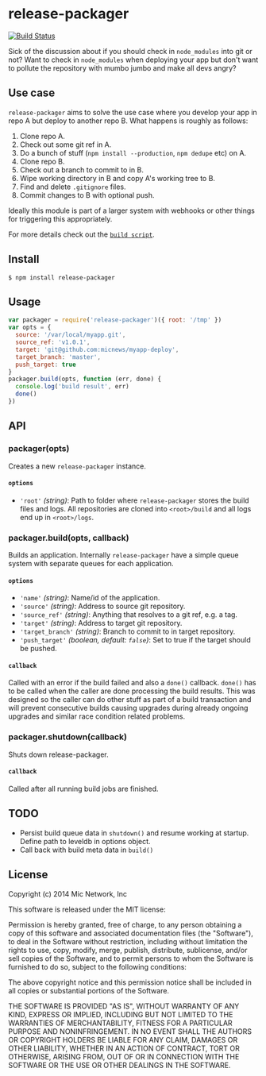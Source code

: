 # release-packager

[![Build Status](https://travis-ci.org/micnews/release-packager.svg)](https://magnum.travis-ci.com/micnews/release-packager)

Sick of the discussion about if you should check in `node_modules` into git or not? Want to check in `node_modules` when deploying your app but don't want to pollute the repository with mumbo jumbo and make all devs angry?

## Use case

`release-packager` aims to solve the use case where you develop your app in repo A but deploy to another repo B. What happens is roughly as follows:

1. Clone repo A.
2. Check out some git ref in A.
3. Do a bunch of stuff (`npm install --production`, `npm dedupe` etc) on A.
4. Clone repo B.
5. Check out a branch to commit to in B.
6. Wipe working directory in B and copy A's working tree to B.
7. Find and delete `.gitignore` files.
8. Commit changes to B with optional push.

Ideally this module is part of a larger system with webhooks or other things for triggering this appropriately.

For more details check out the [`build script`](build).

## Install

```
$ npm install release-packager
```

## Usage

```js
var packager = require('release-packager')({ root: '/tmp' })
var opts = {
  source: '/var/local/myapp.git',
  source_ref: 'v1.0.1',
  target: 'git@github.com:micnews/myapp-deploy',
  target_branch: 'master',
  push_target: true
}
packager.build(opts, function (err, done) {
  console.log('build result', err)
  done()
})

```

## API

### packager(opts)
Creates a new `release-packager` instance.

#### `options`

* `'root'` *(string)*: Path to folder where `release-packager` stores the build files and logs. All repositories are cloned into `<root>/build` and all logs end up in `<root>/logs`.

### packager.build(opts, callback)
Builds an application. Internally `release-packager` have a simple queue system with separate queues for each application.

#### `options`

* `'name'` *(string)*: Name/id of the application.
* `'source'` *(string)*: Address to source git repository.
* `'source_ref'` *(string)*: Anything that resolves to a git ref, e.g. a tag.
* `'target'` *(string)*: Address to target git repository.
* `'target_branch'` *(string)*: Branch to commit to in target repository.
* `'push_target'` *(boolean, default: `false`)*: Set to true if the target should be pushed.

#### `callback`
Called with an error if the build failed and also a `done()` callback. `done()` has to be called when the caller are done processing the build results. This was designed so the caller can do other stuff as part of a build transaction and will prevent consecutive builds causing upgrades during already ongoing upgrades and similar race condition related problems.

### packager.shutdown(callback)
Shuts down release-packager.

#### `callback`
Called after all running build jobs are finished.

## TODO

* Persist build queue data in `shutdown()` and resume working at startup. Define path to leveldb in options object.
* Call back with build meta data in `build()`

## License

Copyright (c) 2014 Mic Network, Inc

This software is released under the MIT license:

Permission is hereby granted, free of charge, to any person obtaining a copy of this software and associated documentation files (the "Software"), to deal in the Software without restriction, including without limitation the rights to use, copy, modify, merge, publish, distribute, sublicense, and/or sell copies of the Software, and to permit persons to whom the Software is furnished to do so, subject to the following conditions:

The above copyright notice and this permission notice shall be included in all copies or substantial portions of the Software.

THE SOFTWARE IS PROVIDED "AS IS", WITHOUT WARRANTY OF ANY KIND, EXPRESS OR IMPLIED, INCLUDING BUT NOT LIMITED TO THE WARRANTIES OF MERCHANTABILITY, FITNESS FOR A PARTICULAR PURPOSE AND NONINFRINGEMENT. IN NO EVENT SHALL THE AUTHORS OR COPYRIGHT HOLDERS BE LIABLE FOR ANY CLAIM, DAMAGES OR OTHER LIABILITY, WHETHER IN AN ACTION OF CONTRACT, TORT OR OTHERWISE, ARISING FROM, OUT OF OR IN CONNECTION WITH THE SOFTWARE OR THE USE OR OTHER DEALINGS IN THE SOFTWARE.
